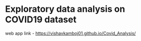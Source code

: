 # Exploratory data analysis on COVID19  dataset
web app link - https://vishavkamboj01.github.io/Covid_Analysis/

